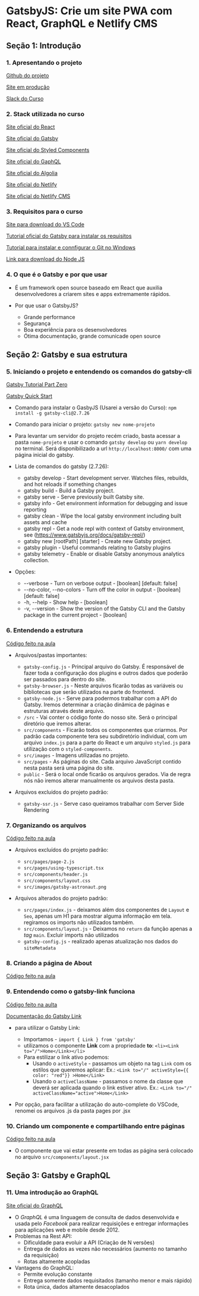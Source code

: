 # GatsbyJS: Crie um site PWA com React, GraphQL e Netlify CMS

## Seção 1: Introdução

### 1. Apresentando o projeto

[Github do projeto](https://github.com/willianjusten/gatsby-course/)

[Site em produção](https://gatsby-course-will.netlify.app/)

[Slack do Curso](https://willianjusten-cursos.slack.com/ssb/redirect)

### 2. Stack utilizada no curso

[Site oficial do React](https://pt-br.reactjs.org/)

[Site oficial do Gatsby](https://www.gatsbyjs.com/)

[Site oficial do Styled Components](https://styled-components.com/)

[Site oficial do GaphQL](https://graphql.org/)

[Site oficial do Algolia](https://www.algolia.com/)

[Site oficial do Netlify](https://www.netlify.com/)

[Site oficial do Netlify CMS](https://www.netlifycms.org/)

### 3. Requisitos para o curso

[Site para download do VS Code](https://code.visualstudio.com/)

[Tutorial oficial do Gatsby para instalar os requisitos](https://www.gatsbyjs.com/docs/tutorial/part-zero/)

[Tutorial para instalar e connfigurar o Git no Windows](https://www.atlassian.com/git/tutorials/install-git#windows)

[Link para download do Node JS](https://nodejs.org/en/download/)

### 4. O que é o Gatsby e por que usar

* É um framework open source baseado em React que auxilia desenvolvedores a criarem sites e apps extremamente rápidos.

* Por que usar o GatsbyJS?
    * Grande performance
    * Segurança
    * Boa experiência para os desenvolvedores
    * Ótima documentação, grande comunicade open source

## Seção 2: Gatsby e sua estrutura

### 5. Iniciando o projeto e entendendo os comandos do gatsby-cli

[Gatsby Tutorial Part Zero](https://www.gatsbyjs.com/docs/tutorial/part-zero/)

[Gatsby Quick Start](https://www.gatsbyjs.com/docs/quick-start)

* Comando para instalar o GasbyJS (Usarei a versão do Curso): `npm install -g gatsby-cli@2.7.26`

* Comando para iniciar o projeto: `gatsby new nome-projeto`

* Para levantar um servidor do projeto recém criado, basta acessar a pasta `nome-projeto` e usar o comando `gatsby develop` ou `yarn develop` no terminal. Será disponibilizado a url `http://localhost:8000/` com uma página inicial do gatsby.

* Lista de comandos do gatsby (2.7.26):
    * gatsby develop - Start development server. Watches files, rebuilds, and hot reloads if something changes
    * gatsby build - Build a Gatsby project.
    * gatsby serve - Serve previously built Gatsby site.
    * gatsby info - Get environment information for debugging and issue reporting
    * gatsby clean - Wipe the local gatsby environment including built assets and cache
    * gatsby repl - Get a node repl with context of Gatsby environment, see (https://www.gatsbyjs.org/docs/gatsby-repl/)
    * gatsby new [rootPath] [starter] - Create new Gatsby project.
    * gatsby plugin - Useful commands relating to Gatsby plugins
    * gatsby telemetry - Enable or disable Gatsby anonymous analytics collection.

* Opções:
  * --verbose - Turn on verbose output - [boolean] [default: false]
  * --no-color, --no-colors - Turn off the color in output - [boolean] [default: false]
  * -h, --help - Show help - [boolean]
  * -v, --version - Show the version of the Gatsby CLI and the Gatsby package in the current project - [boolean]

### 6. Entendendo a estrutura

[Código feito na aula](https://github.com/willianjusten/gatsby-course/commit/1aca067ad153e81cb60f37f79569d20c50519719)

* Arquivos/pastas importantes:
    * `gatsby-config.js` - Principal arquivo do Gatsby. É responsável de fazer toda a configuração dos plugins e outros dados que poderão ser passados para dentro do site.
    * `gatsby-browser.js` - Neste arquivos ficarão todas as variáveis ou bibliotecas que serão utilizados na parte do frontend.
    * `gatsby-node.js` - Serve para podermos trabalhar com a API do Gatsby. Iremos determinar a criação dinâmica de páginas e estruturas através deste arquivo.
    * `/src` - Vai conter o código fonte do nosso site. Será o principal diretório que iremos alterar.
    * `src/components` - Ficarão todos os componentes que criarmos. Por padrão cada componente tera seu subdiretório individual, com um arquivo `index.js` para a parte do React e um arquivo `styled.js` para utilização com  o `styled-components`.
    * `src/images` - Imagens utilizadas no projeto.
    * `src/pages` - As páginas do site. Cada arquivo JavaScript contido nesta pasta será uma página do site.
    * `public` - Será o local onde ficarão os arquivos gerados. Via de regra nós não iremos alterar manualmente os arquivos desta pasta.

* Arquivos excluídos do projeto padrão:
    * `gatsby-ssr.js` - Serve caso queiramos trabalhar com Server Side Rendering

### 7. Organizando os arquivos

[Código feito na aula](https://github.com/willianjusten/gatsby-course/commit/6a6a9bd33aff69497e66c221adcc0a84f1ecca3b)

* Arquivos excluídos do projeto padrão:
    * `src/pages/page-2.js`
    * `src/pages/using-typescript.tsx`
    * `src/components/header.js`
    * `src/components/layout.css`
    * `src/images/gatsby-astronaut.png`

* Arquivos alterados do projeto padrão:
    * `src/pages/index.js` - deixamos além dos componentes de `Layout` e `Seo`, apenas um H1 para mostrar alguma informação em tela. regiramos os imports não utilizados também.
    * `src/components/layout.js` - Deixamos no `return` da função apenas a *tag* `main`. Excluir imports não utilizados
    * `gatsby-config.js` - realizado apenas atualização nos dados do `siteMetadata`

### 8. Criando a página de About

[Código feito na aula](https://github.com/willianjusten/gatsby-course/commit/be0512060c74eb15ffa7c20fa75f02e25222da23)

### 9. Entendendo como o gatsby-link funciona

[Código feito na aulta](https://github.com/willianjusten/gatsby-course/commit/f546c75fae7cf21dcb651a54218d1516f0e0693a)

[Documentação do Gatsby Link](https://www.gatsbyjs.com/docs/reference/built-in-components/gatsby-link/)

* para utilizar o Gatsby Link:
    * Importamos - `import { Link } from 'gatsby'`
    * utilizamos o componente **Link** com a propriedade **to**: `<li><Link to="/">Home</Link></li>`
    * Para estilizar o link ativo podemos:
        * Usando o `activeStyle` - passamos um objeto na tag `Link` com os estilos que queremos aplicar: Ex.: `<Link to="/" activeStyle={{ color: "red"}} >Home</Link>`
        * Usando o `activeClassName` - passamos o nome da classe que deverá ser aplicada quando o link estiver ativo. Ex.: `<Link to="/" activeClassName="active">Home</Link>`

* Por opção, para facilitar a utilização do auto-complete do VSCode, renomei os arquivos .js da pasta pages por .jsx

### 10. Criando um componente e compartilhando entre páginas

[Código feito na aula](https://github.com/willianjusten/gatsby-course/commit/4cfb15b327a534710551bfd5de6fe830fe91c69e)

* O componente que vai estar presente em todas as página será colocado no arquivo `src/components/layout.jsx`

## Seção 3: Gatsby e GraphQL

### 11. Uma introdução ao GraphQL

[Site oficial do GraphQL](https://graphql.org/)

* O *GraphQL* é uma linguagem de consulta de dados desenvolvida e usada pelo *Facebook* para realizar requisições e entregar informações para aplicações web e mobile desde 2012.
* Problemas na Rest API:
    * Dificuldade para evoluir a API (Criação de N versões)
    * Entrega de dados as vezes não necessários (aumento no tamanho da requisição)
    * Rotas altamente acopladas
* Vantagens do GraphQL:
    * Permite evolução constante
    * Entrega somente dados requisitados (tamanho menor e mais rápido)
    * Rota única, dados altamente desacoplados
